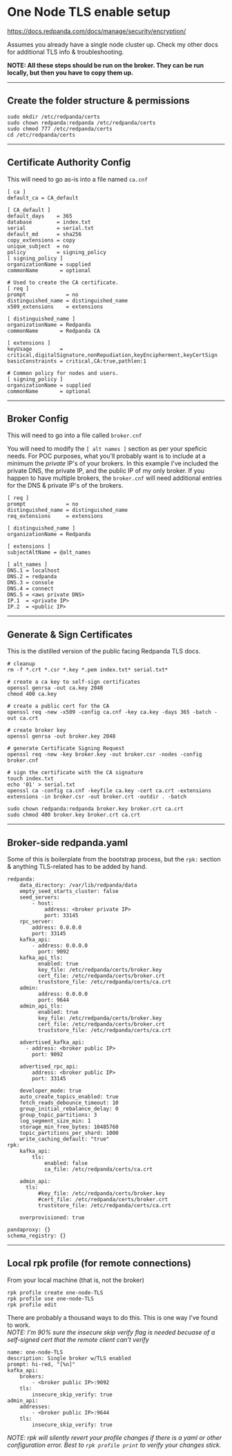 # One Node TLS enable setup

https://docs.redpanda.com/docs/manage/security/encryption/

Assumes you already have a single node cluster up.  Check my other docs for additional TLS info & troubleshooting.

**NOTE:  All these steps should be run on the broker.  They can be run locally, but then you have to copy them up.**


---

## Create the folder structure & permissions

```
sudo mkdir /etc/redpanda/certs
sudo chown redpanda:redpanda /etc/redpanda/certs
sudo chmod 777 /etc/redpanda/certs
cd /etc/redpanda/certs
```

---

## Certificate Authority Config

This will need to go as-is into a file named `ca.cnf`

```
[ ca ]
default_ca = CA_default

[ CA_default ]
default_days    = 365
database        = index.txt
serial          = serial.txt
default_md      = sha256
copy_extensions = copy
unique_subject  = no
policy          = signing_policy
[ signing_policy ]
organizationName = supplied
commonName       = optional

# Used to create the CA certificate.
[ req ]
prompt             = no
distinguished_name = distinguished_name
x509_extensions    = extensions

[ distinguished_name ]
organizationName = Redpanda
commonName       = Redpanda CA

[ extensions ]
keyUsage         = critical,digitalSignature,nonRepudiation,keyEncipherment,keyCertSign
basicConstraints = critical,CA:true,pathlen:1

# Common policy for nodes and users.
[ signing_policy ]
organizationName = supplied
commonName       = optional
```


---

## Broker Config

This will need to go into a file called `broker.cnf`

You will need to modify the `[ alt names ]` section as per your speficic needs.   For POC purposes, what you'll probably want is to include at a minimum the _private_ IP's of your brokers.   In this example I've included the private DNS, the private IP, and the public IP of my only broker.   If you happen to have multiple brokers, the `broker.cnf` will need additional entries for the DNS & private IP's of the brokers.


```
[ req ]
prompt             = no
distinguished_name = distinguished_name
req_extensions     = extensions

[ distinguished_name ]
organizationName = Redpanda

[ extensions ]
subjectAltName = @alt_names

[ alt_names ]
DNS.1 = localhost
DNS.2 = redpanda
DNS.3 = console
DNS.4 = connect
DNS.5 = <aws private DNS>
IP.1  = <private IP>
IP.2  = <public IP>
```

---

## Generate & Sign Certificates

This is the distilled version of the public facing Redpanda TLS docs.


```
# cleanup
rm -f *.crt *.csr *.key *.pem index.txt* serial.txt*

# create a ca key to self-sign certificates
openssl genrsa -out ca.key 2048
chmod 400 ca.key

# create a public cert for the CA
openssl req -new -x509 -config ca.cnf -key ca.key -days 365 -batch -out ca.crt

# create broker key
openssl genrsa -out broker.key 2048

# generate Certificate Signing Request
openssl req -new -key broker.key -out broker.csr -nodes -config broker.cnf

# sign the certificate with the CA signature
touch index.txt
echo '01' > serial.txt
openssl ca -config ca.cnf -keyfile ca.key -cert ca.crt -extensions extensions -in broker.csr -out broker.crt -outdir . -batch

sudo chown redpanda:redpanda broker.key broker.crt ca.crt
sudo chmod 400 broker.key broker.crt ca.crt
```

---

## Broker-side redpanda.yaml

Some of this is boilerplate from the bootstrap process, but the `rpk:` section & anything TLS-related has to be added by hand.

```
redpanda:
    data_directory: /var/lib/redpanda/data
    empty_seed_starts_cluster: false
    seed_servers:
        - host:
            address: <broker private IP>
            port: 33145
    rpc_server:
        address: 0.0.0.0
        port: 33145
    kafka_api:
        - address: 0.0.0.0
          port: 9092
    kafka_api_tls:
          enabled: true
          key_file: /etc/redpanda/certs/broker.key
          cert_file: /etc/redpanda/certs/broker.crt
          truststore_file: /etc/redpanda/certs/ca.crt
    admin:
          address: 0.0.0.0
          port: 9644
    admin_api_tls:
          enabled: true
          key_file: /etc/redpanda/certs/broker.key
          cert_file: /etc/redpanda/certs/broker.crt
          truststore_file: /etc/redpanda/certs/ca.crt

    advertised_kafka_api:
      - address: <broker public IP>
        port: 9092

    advertised_rpc_api:
        address: <broker public IP>
        port: 33145

    developer_mode: true
    auto_create_topics_enabled: true
    fetch_reads_debounce_timeout: 10
    group_initial_rebalance_delay: 0
    group_topic_partitions: 3
    log_segment_size_min: 1
    storage_min_free_bytes: 10485760
    topic_partitions_per_shard: 1000
    write_caching_default: "true"
rpk:
    kafka_api:
        tls:
            enabled: false
            ca_file: /etc/redpanda/certs/ca.crt

    admin_api:
      tls:
          #key_file: /etc/redpanda/certs/broker.key
          #cert_file: /etc/redpanda/certs/broker.crt
          truststore_file: /etc/redpanda/certs/ca.crt

    overprovisioned: true

pandaproxy: {}
schema_registry: {}
```

---

## Local rpk profile (for remote connections)


From your local machine (that is, not the broker)

```
rpk profile create one-node-TLS
rpk profile use one-node-TLS
rpk profile edit
```

There are probably a thousand ways to do this.  This is one way I've found to work.  
_NOTE: I'm 90% sure the insecure skip verify flag is needed becuase of a self-signed cert that the remote client can't verify_

```
name: one-node-TLS
description: Single broker w/TLS enabled
prompt: hi-red, "[%n]"
kafka_api:
    brokers:
        - <broker public IP>:9092
    tls:
        insecure_skip_verify: true
admin_api:
    addresses:
        - <broker public IP>:9644
    tls:
        insecure_skip_verify: true
```

_NOTE: rpk will silently revert your profile changes if there is a yaml or other configuration error.  Best to `rpk profile print` to verify your changes stick._


